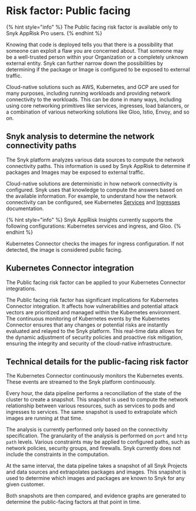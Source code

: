 # Risk factor: Public facing

{% hint style="info" %}
The Public facing risk factor is available only to Snyk AppRisk Pro users.
{% endhint %}

Knowing that code is deployed tells you that there is a possibility that someone can exploit a flaw you are concerned about. That someone may be a well-trusted person within your Organization or a completely unknown external entity. Snyk can further narrow down the possibilities by determining if the package or Image is configured to be exposed to external traffic.

Cloud-native solutions such as AWS, Kubernetes, and GCP are used for many purposes, including running workloads and providing network connectivity to the workloads. This can be done in many ways, including using core networking primitives like services, ingresses, load balancers, or a combination of various networking solutions like Gloo, Istio, Envoy, and so on.

## Snyk analysis to determine the network connectivity paths

The Snyk platform analyzes various data sources to compute the network connectivity paths. This information is used by Snyk AppRisk to determine if packages and Images may be exposed to external traffic.&#x20;

Cloud-native solutions are deterministic in how network connectivity is configured. Snyk uses that knowledge to compute the answers based on the available information. For example,  to understand how the network connectivity can be configured, see Kubernetes [Services](https://kubernetes.io/docs/concepts/services-networking/service/) and [Ingresses](https://kubernetes.io/docs/concepts/services-networking/ingress/) documentation.&#x20;

{% hint style="info" %}
Snyk AppRisk Insights currently supports the following configurations: Kubernetes services and ingress, and Gloo.
{% endhint %}

Kubernetes Connector checks the images for ingress configuration. If not detected, the image is considered public facing.

## Kubernetes Connector integration

The Public facing risk factor can be applied to your Kubernetes Connector integrations.&#x20;

The Public facing risk factor has significant implications for Kubernetes Connector integration. It affects how vulnerabilities and potential attack vectors are prioritized and managed within the Kubernetes environment. The continuous monitoring of Kubernetes events by the Kubernetes Connector ensures that any changes or potential risks are instantly evaluated and relayed to the Snyk platform. This real-time data allows for the dynamic adjustment of security policies and proactive risk mitigation, ensuring the integrity and security of the cloud-native infrastructure.

## Technical details for the public-facing risk factor

The Kubernetes Connector continuously monitors the Kubernetes events. These events are streamed to the Snyk platform continuously.&#x20;

Every hour, the data pipeline performs a reconciliation of the state of the cluster to create a snapshot. This snapshot is used to compute the network relationship between various resources, such as services to pods and ingresses to services. The same snapshot is used to extrapolate which images are running at that time.

The analysis is currently performed only based on the connectivity specification. The granularity of the analysis is performed on `port` and `http path` levels. Various constraints may be applied to configured paths, such as network policies, security groups, and firewalls. Snyk currently does not include the constraints in the computation.&#x20;

At the same interval, the data pipeline takes a snapshot of all Snyk Projects and data sources and extrapolates packages and images. This snapshot is used to determine which images and packages are known to Snyk for any given customer.&#x20;

Both snapshots are then compared, and evidence graphs are generated to determine the public-facing factors at that point in time.

